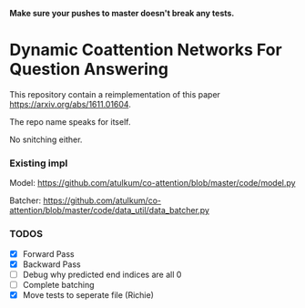 **Make sure your pushes to master doesn't break any tests.**

# Dynamic Coattention Networks For Question Answering

This repository contain a reimplementation of this paper https://arxiv.org/abs/1611.01604.

The repo name speaks for itself.

No snitching either.

### Existing impl
Model: https://github.com/atulkum/co-attention/blob/master/code/model.py

Batcher: https://github.com/atulkum/co-attention/blob/master/code/data_util/data_batcher.py


### TODOS
- [x] Forward Pass
- [x] Backward Pass
- [ ] Debug why predicted end indices are all 0
- [ ] Complete batching
- [x] Move tests to seperate file (Richie)
